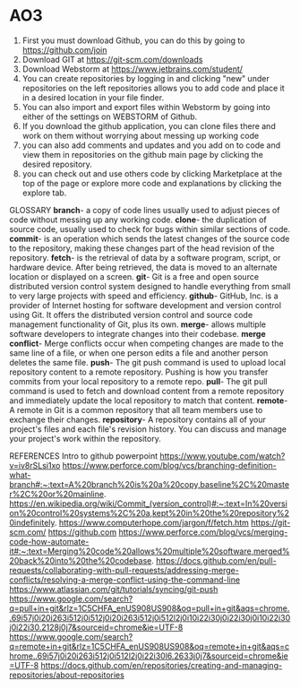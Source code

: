 # AO3
1. First you must download Github, you can do this by going to https://github.com/join
2. Download GIT at https://git-scm.com/downloads
3. Download Webstorm at https://www.jetbrains.com/student/
4. You can create repositories by logging in and clicking "new" under repositories on the left repositories allows you to add code and place it in a desired location in your file finder.
5. You can also import and export files within Webstorm by going into either of the settings on WEBSTORM of Github.
6. If you download the github application, you can clone files there and work on them without worrying about messing up working code
7. you can also add comments and updates and you add on to code and view them in repositories on the github main page by clicking the desired repository.
8. you can check out and use others code by clicking Marketplace at the top of the page or explore more code and explanations by clicking the explore tab.

GLOSSARY
**branch**- a copy of code lines usually used to adjust pieces of code without messing up any working code.
**clone**- the duplication of source code, usually used to check for bugs within similar sections of code.
**commit**- is an operation which sends the latest changes of the source code to the repository, making these changes part of the head revision of the repository.
**fetch**- is the retrieval of data by a software program, script, or hardware device. After being retrieved, the data is moved to an alternate location or displayed on a screen.
**git**- Git is a free and open source distributed version control system designed to handle everything from small to very large projects with speed and efficiency.
**github**- GitHub, Inc. is a provider of Internet hosting for software development and version control using Git. It offers the distributed version control and source code management functionality of Git, plus its own.
**merge**- allows multiple software developers to integrate changes into their codebase.
**merge conflict**- Merge conflicts occur when competing changes are made to the same line of a file, or when one person edits a file and another person deletes the same file.
**push**- The git push command is used to upload local repository content to a remote repository. Pushing is how you transfer commits from your local repository to a remote repo. 
**pull**- The git pull command is used to fetch and download content from a remote repository and immediately update the local repository to match that content.
**remote**- A remote in Git is a common repository that all team members use to exchange their changes. 
**repository**- A repository contains all of your project's files and each file's revision history. You can discuss and manage your project's work within the repository.

REFERENCES
Intro to github powerpoint
https://www.youtube.com/watch?v=iv8rSLsi1xo
https://www.perforce.com/blog/vcs/branching-definition-what-branch#:~:text=A%20branch%20is%20a%20copy,baseline%2C%20master%2C%20or%20mainline.
https://en.wikipedia.org/wiki/Commit_(version_control)#:~:text=In%20version%20control%20systems%2C%20a,kept%20in%20the%20repository%20indefinitely.
https://www.computerhope.com/jargon/f/fetch.htm
https://git-scm.com/
https://github.com
https://www.perforce.com/blog/vcs/merging-code-how-automate-it#:~:text=Merging%20code%20allows%20multiple%20software,merged%20back%20into%20the%20codebase.
https://docs.github.com/en/pull-requests/collaborating-with-pull-requests/addressing-merge-conflicts/resolving-a-merge-conflict-using-the-command-line
https://www.atlassian.com/git/tutorials/syncing/git-push
https://www.google.com/search?q=pull+in+git&rlz=1C5CHFA_enUS908US908&oq=pull+in+git&aqs=chrome..69i57j0i20i263i512j0i512j0i20i263i512j0i512l2j0i10i22i30j0i22i30j0i10i22i30j0i22i30.2128j0j7&sourceid=chrome&ie=UTF-8
https://www.google.com/search?q=remote+in+git&rlz=1C5CHFA_enUS908US908&oq=remote+in+git&aqs=chrome..69i57j0i20i263i512j0i512l2j0i22i30l6.2633j0j7&sourceid=chrome&ie=UTF-8
https://docs.github.com/en/repositories/creating-and-managing-repositories/about-repositories
